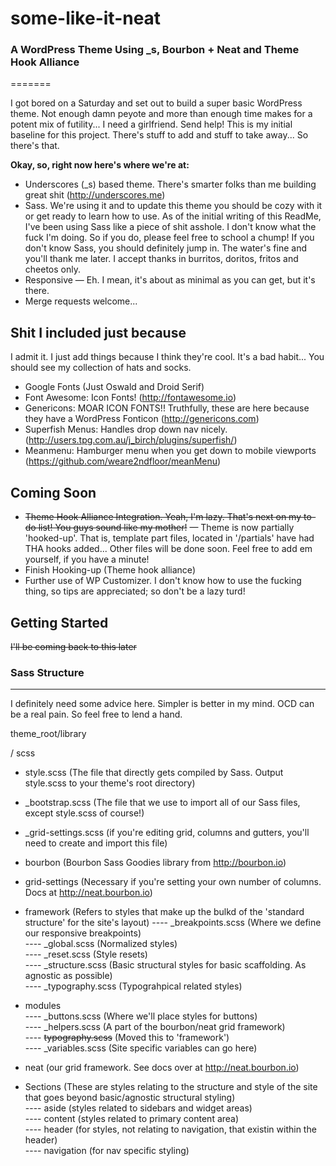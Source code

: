 # some-like-it-neat


### A WordPress Theme Using _s, Bourbon + Neat and Theme Hook Alliance
=======

I got bored on a Saturday and set out to build a super basic WordPress theme. Not enough damn peyote and more than enough time makes for a potent mix of futility... I need a girlfriend. Send help! This is my initial baseline for this project. There's stuff to add and stuff to take away... So there's that.

**Okay, so, right now here's where we're at:**

* Underscores (_s) based theme. There's smarter folks than me building great shit (http://underscores.me)
* Sass. We're using it and to update this theme you should be cozy with it or get ready to learn how to use. As of the initial writing of this ReadMe, I've been using Sass like a piece of shit asshole. I don't know what the fuck I'm doing. So if you do, please feel free to school a chump! If you don't know Sass, you should definitely jump in. The water's fine and you'll thank me later. I accept thanks in burritos, doritos, fritos and cheetos only.
* Responsive — Eh. I mean, it's about as minimal as you can get, but it's there.
* Merge requests welcome...

Shit I included just because
---------------
I admit it. I just add things because I think they're cool. It's a bad habit... You should see my collection of hats and socks. 

* Google Fonts (Just Oswald and Droid Serif)
* Font Awesome: Icon Fonts! (http://fontawesome.io)
* Genericons: MOAR ICON FONTS!! Truthfully, these are here because they have a WordPress Fonticon (http://genericons.com)
* Superfish Menus: Handles drop down nav nicely. (http://users.tpg.com.au/j_birch/plugins/superfish/)
* Meanmenu: Hamburger menu when you get down to mobile viewports (https://github.com/weare2ndfloor/meanMenu)

Coming Soon
---------------

* ~~Theme Hook Alliance Integration. Yeah, I'm lazy. That's next on my to-do list! You guys sound like my mother!~~ — Theme is now partially 'hooked-up'. That is, template part files, located in '/partials' have had THA hooks added... Other files will be done soon. Feel free to add em yourself, if you have a minute!
* Finish Hooking-up (Theme hook alliance)
* Further use of WP Customizer. I don't know how to use the fucking thing, so tips are appreciated; so don't be a lazy turd!

Getting Started
---------------

~~I'll be coming back to this later~~

### Sass Structure
---------------
I definitely need some advice here. Simpler is better in my mind. OCD can be a real pain. So feel free to lend a hand.

theme_root/library  

/ scss  

- style.scss (The file that directly gets compiled by Sass. Output style.scss to your theme's root directory)

- _bootstrap.scss (The file that we use to import all of our Sass files, except style.scss of course!)

- _grid-settings.scss (if you're editing grid, columns and gutters, you'll need to create and import this file) 


 
- bourbon  (Bourbon Sass Goodies library from http://bourbon.io) 

- grid-settings  (Necessary if you're setting your own number of columns. Docs at http://neat.bourbon.io)  
- framework  (Refers to styles that make up the bulkd of the 'standard structure' for the site's layout)
---- _breakpoints.scss (Where we define our responsive breakpoints)  
---- _global.scss (Normalized styles)  
---- _reset.scss (Style resets)   
---- _structure.scss (Basic structural styles for basic scaffolding. As agnostic as possible)  
---- _typography.scss  (Typograhpical related styles)  

- modules  
---- _buttons.scss  (Where we'll place styles for buttons)  
----  _helpers.scss  (A part of the bourbon/neat grid framework)  
---- ~~typography.scss~~  (Moved this to 'framework')  
----  _variables.scss  (Site specific variables can go here)  

- neat  (our grid framework. See docs over at http://neat.bourbon.io) 
 
- Sections  (These are styles relating to the structure and style of the site that goes beyond basic/agnostic structural styling)  
---- aside  (styles related to sidebars and widget areas)  
---- content  (styles related to primary content area)  
---- header (for styles, not relating to navigation, that existin within the header)  
---- navigation  (for nav specific styling)  


